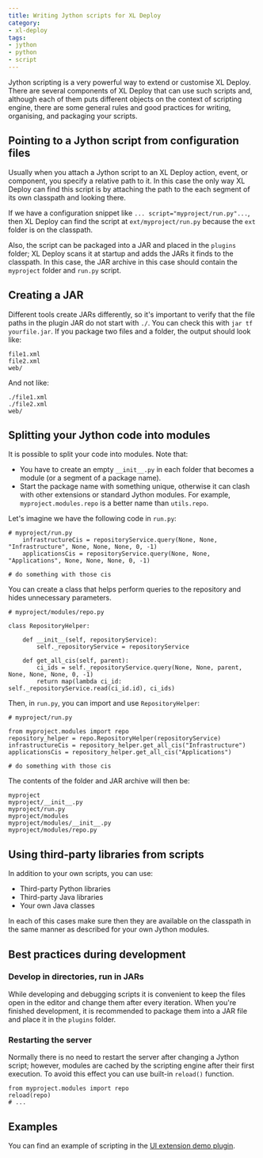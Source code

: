```yaml
---
title: Writing Jython scripts for XL Deploy
category:
- xl-deploy
tags:
- jython
- python
- script
---
```


Jython scripting is a very powerful way to extend or customise XL Deploy. There are several components of XL Deploy that can use such scripts and, although each of them puts different objects on the context of scripting engine, there are some general rules and good practices for writing, organising, and packaging your scripts.

## Pointing to a Jython script from configuration files

Usually when you attach a Jython script to an XL Deploy action, event, or component, you specify a relative path to it. In this case the only way XL Deploy can find this script is by attaching the path to the each segment of its own classpath and looking there.

If we have a configuration snippet like `... script="myproject/run.py"...`, then XL Deploy can find the script at `ext/myproject/run.py` because the `ext` folder is on the classpath.

Also, the script can be packaged into a JAR and placed in the `plugins` folder; XL Deploy scans it at startup and adds the JARs it finds to the classpath. In this case, the JAR archive in this case should contain the `myproject` folder and `run.py` script.

## Creating a JAR

Different tools create JARs differently, so it's important to verify that the file paths in the plugin JAR do not start with `./`. You can check this with `jar tf yourfile.jar`. If you package two files and a folder, the output should look like:

    file1.xml 
    file2.xml 
    web/ 

And not like:

    ./file1.xml 
    ./file2.xml 
    web/ 

## Splitting your Jython code into modules

It is possible to split your code into modules. Note that:

* You have to create an empty `__init__.py` in each folder that becomes a module (or a segment of a package name).
* Start the package name with something unique, otherwise it can clash with other extensions or standard Jython modules. For example, `myproject.modules.repo` is a better name than `utils.repo`.

Let's imagine we have the following code in `run.py`:

    # myproject/run.py  
        infrastructureCis = repositoryService.query(None, None, "Infrastructure", None, None, None, 0, -1)
        applicationsCis = repositoryService.query(None, None, "Applications", None, None, None, 0, -1)
  
    # do something with those cis

You can create a class that helps perform queries to the repository and hides unnecessary parameters.

    # myproject/modules/repo.py

    class RepositoryHelper:

        def __init__(self, repositoryService):
            self._repositoryService = repositoryService

        def get_all_cis(self, parent):
            ci_ids = self._repositoryService.query(None, None, parent, None, None, None, 0, -1)
            return map(lambda ci_id: self._repositoryService.read(ci_id.id), ci_ids)

Then, in `run.py`, you can import and use `RepositoryHelper`:

    # myproject/run.py

    from myproject.modules import repo
    repository_helper = repo.RepositoryHelper(repositoryService)
    infrastructureCis = repository_helper.get_all_cis("Infrastructure")
    applicationsCis = repository_helper.get_all_cis("Applications")
  
    # do something with those cis

The contents of the folder and JAR archive will then be:

    myproject
    myproject/__init__.py
    myproject/run.py
    myproject/modules
    myproject/modules/__init__.py
    myproject/modules/repo.py

## Using third-party libraries from scripts

In addition to your own scripts, you can use:

* Third-party Python libraries
* Third-party Java libraries
* Your own Java classes

In each of this cases make sure then they are available on the classpath in the same manner as described for your own Jython modules.

## Best practices during development

### Develop in directories, run in JARs

While developing and debugging scripts it is convenient to keep the files open in the editor and change them after every iteration. When you're finished development, it is recommended to package them into a JAR file and place it in the `plugins` folder.

### Restarting the server

Normally there is no need to restart the server after changing a Jython script; however, modules are cached by the scripting engine after their first execution. To avoid this effect you can use built-in `reload()` function.

    from myproject.modules import repo
    reload(repo)
    # ...

## Examples

You can find an example of scripting in the [UI extension demo plugin](https://github.com/xebialabs/xl-deploy-samples/tree/master/ui-extension-demo-plugin).
